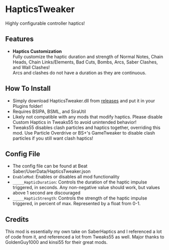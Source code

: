 # HapticsTweaker

Highly configurable controller haptics!

## Features
- **Haptics Customization**  
Fully customize the haptic duration and strength of Normal Notes, Chain Heads, Chain Links/Elements, Bad Cuts, Bombs, Arcs, Saber Clashes, and Wall Clashes!  
Arcs and clashes do not have a duration as they are continuous.

## How To Install
- Simply download HapticsTweaker.dll from [releases](https://github.com/BlqzingIce/HapticsTweaker/releases) and put it in your Plugins folder!
- Requires BSIPA, BSML, and SiraUtil
- Likely not compatible with any mods that modify haptics. Please disable Custom Haptics in Tweaks55 to avoid unintended behavior!
- Tweaks55 disables clash particles and haptics together, overriding this mod. Use Particle Overdrive or BS+'s GameTweaker to disable clash particles if you still want clash haptics!

## Config File
- The config file can be found at Beat Saber/UserData/HapticsTweaker.json
- `EnableMod`: Enables or disables all mod functionality
- `_____HapticDuration`: Controls the duration of the haptic impulse triggered, in seconds. Any non-negative value should work, but values above 1 second are discouraged
- `_____HapticStrength`: Controls the strength of the haptic impulse triggered, in percent of max. Represented by a float from 0-1.

## Credits
This mod is essentially my own take on SaberHaptics and I referenced a lot of code from it, and referenced a lot from Tweaks55 as well. Major thanks to GoldenGuy1000 and kinsi55 for their great mods.
